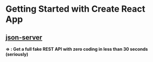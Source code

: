 # Getting Started with Create React App

## [json-server](https://github.com/typicode/json-server)

**=> : Get a full fake REST API with zero coding in less than 30 seconds (seriously)**

